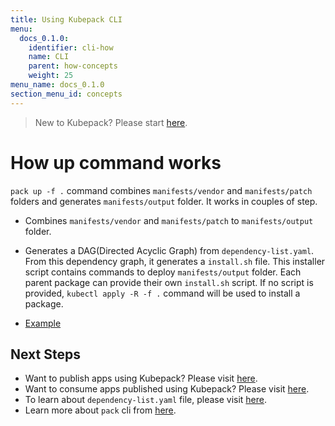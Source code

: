 ```yaml
---
title: Using Kubepack CLI
menu:
  docs_0.1.0:
    identifier: cli-how
    name: CLI
    parent: how-concepts
    weight: 25
menu_name: docs_0.1.0
section_menu_id: concepts
---
```


> New to Kubepack? Please start [here](/docs/concepts/README.md).

# How up command works

`pack up -f .` command combines `manifests/vendor` and `manifests/patch` folders and generates `manifests/output` folder. It works in couples of step.

 - Combines `manifests/vendor` and `manifests/patch` to `manifests/output` folder.
 - Generates a DAG(Directed Acyclic Graph) from `dependency-list.yaml`. From this dependency graph, it generates a `install.sh` file. This installer script contains commands to deploy `manifests/output` folder. Each parent package can provide their own `install.sh` script. If no script is provided, `kubectl apply -R -f .` command will be used to install a package.

- [Example](/docs/_testdata/test-11)

## Next Steps

- Want to publish apps using Kubepack? Please visit [here](/docs/concepts/how/publisher.md).
- Want to consume apps published using Kubepack? Please visit [here](/docs/concepts/how/user.md).
- To learn about `dependency-list.yaml` file, please visit [here](/docs/concepts/how/manifest.md).
- Learn more about `pack` cli from [here](/docs/concepts/how/cli.md).
